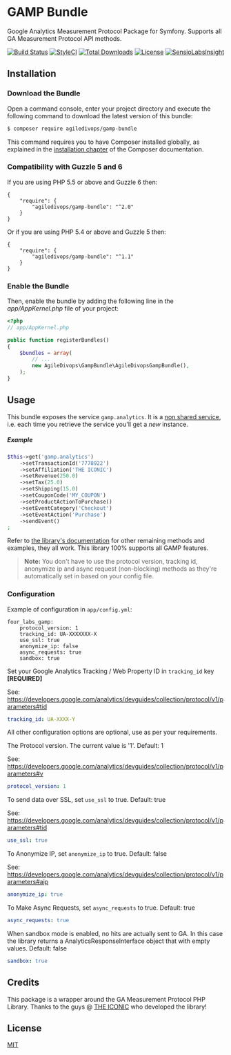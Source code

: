 # GAMP Bundle
Google Analytics Measurement Protocol Package for Symfony. Supports all GA Measurement Protocol API methods.

[![Build Status](https://travis-ci.org/fourlabsldn/GampBundle.svg?branch=master)](https://travis-ci.org/fourlabsldn/GampBundle)
[![StyleCI](https://styleci.io/repos/41363602/shield?branch=master)](https://styleci.io/repos/41363602)
[![Total Downloads](https://poser.pugx.org/fourlabs/gamp-bundle/downloads)](https://packagist.org/packages/fourlabs/gamp-bundle)
[![License](https://poser.pugx.org/fourlabs/gamp-bundle/license)](https://packagist.org/packages/fourlabs/gamp-bundle)
[![SensioLabsInsight](https://insight.sensiolabs.com/projects/65a665f5-d868-40e4-9cee-1981958f018a/mini.png)](https://insight.sensiolabs.com/projects/65a665f5-d868-40e4-9cee-1981958f018a)

## Installation
### Download the Bundle
Open a command console, enter your project directory and execute the following command to download the latest version of this bundle:

``` bash
$ composer require agiledivops/gamp-bundle
```

This command requires you to have Composer installed globally, as explained in the [installation chapter](https://getcomposer.org/doc/00-intro.md) of the Composer documentation.

### Compatibility with Guzzle 5 and 6

If you are using PHP 5.5 or above and Guzzle 6 then:

    {
        "require": {
            "agiledivops/gamp-bundle": "^2.0"
        }
    }

Or if you are using PHP 5.4 or above and Guzzle 5 then:

    {
        "require": {
            "agiledivops/gamp-bundle": "^1.1"
        }
    }

### Enable the Bundle

Then, enable the bundle by adding the following line in the *app/AppKernel.php* file of your project:

``` php
<?php
// app/AppKernel.php

public function registerBundles()
{
    $bundles = array(
        // ...
        new AgileDivops\GampBundle\AgileDivopsGampBundle(),
    );
}
```

## Usage

This bundle exposes the service `gamp.analytics`. It is a [non shared service][3], i.e. each time you retrieve the service you'll get a *new* instance.

##### Example

``` php
$this->get('gamp.analytics')
    ->setTransactionId('7778922')
    ->setAffiliation('THE ICONIC')
    ->setRevenue(250.0)
    ->setTax(25.0)
    ->setShipping(15.0)
    ->setCouponCode('MY_COUPON')
    ->setProductActionToPurchase()
    ->setEventCategory('Checkout')
    ->setEventAction('Purchase')
    ->sendEvent()
;
```

Refer to [the library's documentation][2] for other remaining methods and examples, they all work. This library 100% supports all GAMP features.

> **Note:** You don't have to use the protocol version, tracking id, anonymize ip and async request (non-blocking) methods as they're automatically set in based on your config file.

[2]: https://github.com/theiconic/php-ga-measurement-protocol#usage

### Configuration

Example of configuration in `app/config.yml`:

    four_labs_gamp:
        protocol_version: 1
        tracking_id: UA-XXXXXXX-X
        use_ssl: true
        anonymize_ip: false
        async_requests: true
        sandbox: true

Set your Google Analytics Tracking / Web Property ID in `tracking_id` key **[REQUIRED]**

See: https://developers.google.com/analytics/devguides/collection/protocol/v1/parameters#tid

``` yaml
tracking_id: UA-XXXX-Y
```

All other configuration options are optional, use as per your requirements.

The Protocol version. The current value is '1'. Default: 1

See: https://developers.google.com/analytics/devguides/collection/protocol/v1/parameters#v

``` yaml
protocol_version: 1
```

To send data over SSL, set `use_ssl` to true. Default: true

See: https://developers.google.com/analytics/devguides/collection/protocol/v1/parameters#tid

``` yaml
use_ssl: true
```

To Anonymize IP, set `anonymize_ip` to true. Default: false

See: https://developers.google.com/analytics/devguides/collection/protocol/v1/parameters#aip

``` yaml
anonymize_ip: true
```

To Make Async Requests, set `async_requests` to true. Default: true

``` yaml
async_requests: true
```

When sandbox mode is enabled, no hits are actually sent to GA. In this case the library returns a AnalyticsResponseInterface object that with empty values. Default: false

``` yaml
sandbox: true
```

## Credits

This package is a wrapper around the GA Measurement Protocol PHP Library. Thanks to the guys @ [THE ICONIC][1] who developed the library!

[1]: https://github.com/theiconic/php-ga-measurement-protocol
[2]: https://github.com/theiconic/php-ga-measurement-protocol#usage
[3]: http://symfony.com/doc/current/service_container/shared.html

## License

[MIT](LICENSE)
